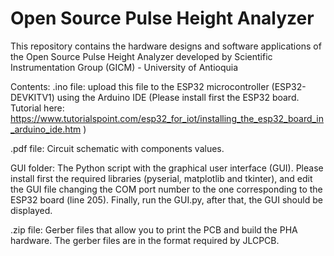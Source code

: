 # Open Source Pulse Height Analyzer
This repository contains the hardware designs and software applications of the Open Source Pulse Height Analyzer developed by Scientific Instrumentation Group (GICM) - University of Antioquia

Contents:
.ino file: upload this file to the ESP32 microcontroller (ESP32-DEVKITV1) using the Arduino IDE (Please install first the ESP32 board. Tutorial here: https://www.tutorialspoint.com/esp32_for_iot/installing_the_esp32_board_in_arduino_ide.htm )

.pdf file: Circuit schematic with components values.

GUI folder: The Python script with the graphical user interface (GUI). Please install first the required libraries (pyserial, matplotlib and tkinter), and edit the GUI file changing the COM port number to the one corresponding to the ESP32 board (line 205). Finally, run the GUI.py, after that, the GUI should be displayed.

.zip file: Gerber files that allow you to print the PCB and build the PHA hardware. The gerber files are in the format required by JLCPCB. 
